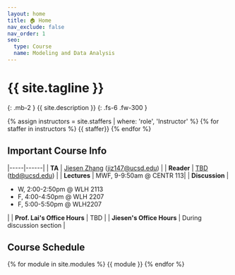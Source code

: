 ```yaml
---
layout: home
title: 🏠 Home
nav_exclude: false
nav_order: 1
seo:
  type: Course
  name: Modeling and Data Analysis
---
```


# {{ site.tagline }}
{: .mb-2 }
{{ site.description }}
{: .fs-6 .fw-300 }

{% assign instructors = site.staffers | where: 'role', 'Instructor' %} {% for staffer in instructors %} {{ staffer}} {% endfor %}

## Important Course Info
|-----|------|
| **TA**         | [Jiesen Zhang](https://diling69.github.io/) ([jiz147@ucsd.edu](jiz147@ucsd.edu))   |
| **Reader**     | [TBD]() ([tbd@ucsd.edu]())   |
| **Lectures**   | MWF, 9-9:50am @ CENTR 113|
| **Discussion**   | <ul><li>W, 2:00-2:50pm @ WLH 2113</li> <li>F, 4:00-4:50pm @ WLH 2207</li> <li>F, 5:00-5:50pm @ WLH2207</li></ul> |
| **Prof. Lai's Office Hours** | TBD |
| **Jiesen's Office Hours** | During discussion section |

## Course Schedule
{% for module in site.modules %}
{{ module }}
{% endfor %}

